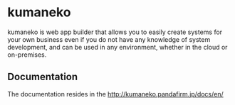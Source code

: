 # kumaneko
kumaneko is web app builder that allows you to easily create systems for your own business even if you do not have any knowledge of system development, and can be used in any environment, whether in the cloud or on-premises.
## Documentation
The documentation resides in the http://kumaneko.pandafirm.jp/docs/en/
